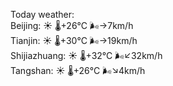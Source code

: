 Today weather:  
Beijing: ☀️   🌡️+26°C 🌬️→7km/h  
Tianjin: ☀️   🌡️+30°C 🌬️→19km/h  
Shijiazhuang: ☀️   🌡️+32°C 🌬️↙32km/h  
Tangshan: ☀️   🌡️+26°C 🌬️↘4km/h  
